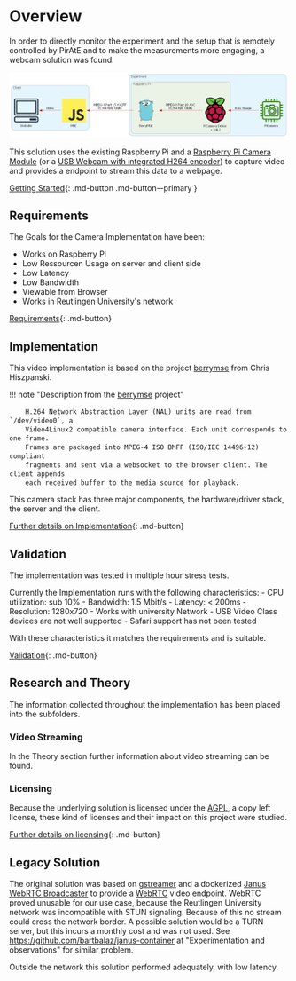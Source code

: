 # Overview

In order to directly monitor the experiment and the setup that is remotely controlled by PirAtE and to make the measurements more engaging, a webcam solution was found.

![Architecture Spyglass](../attachment/pirate_spyglass.png)

This solution uses the existing Raspberry Pi and a [Raspberry Pi Camera Module](Theory/Camera%20and%20Driver/rpicamera.md) (or a [USB Webcam with integrated H264 encoder](Theory/Camera%20and%20Driver/h264camera.md)) to capture video and provides a endpoint to stream this data to a webpage.

[Getting Started](10-spyglass-getting-started.md){: .md-button .md-button--primary }

## Requirements

The Goals for the Camera Implementation have been:

- Works on Raspberry Pi
- Low Ressourcen Usage on server and client side
- Low Latency
- Low Bandwidth
- Viewable from Browser
- Works in Reutlingen University's network

[Requirements](20-spyglass-requirements.md){: .md-button}

## Implementation

This video implementation is based on the project [berrymse](https://github.com/thinkski/berrymse) from Chris Hiszpanski. 

!!! note "Description from the [berrymse](https://github.com/thinkski/berrymse) project"

        H.264 Network Abstraction Layer (NAL) units are read from `/dev/video0`, a
        Video4Linux2 compatible camera interface. Each unit corresponds to one frame.
        Frames are packaged into MPEG-4 ISO BMFF (ISO/IEC 14496-12) compliant
        fragments and sent via a websocket to the browser client. The client appends
        each received buffer to the media source for playback.

This camera stack has three major components, the hardware/driver stack, the server and the client.

[Further details on Implementation](30-spyglass-implementation.md){: .md-button}

## Validation

The implementation was tested in multiple hour stress tests.

Currently the Implementation runs with the following characteristics:
    - CPU utilization: sub 10%
    - Bandwidth: 1.5 Mbit/s
    - Latency: < 200ms
    - Resolution: 1280x720
    - Works with university Network
    - USB Video Class devices are not well supported
    - Safari support has not been tested

With these characteristics it matches the requirements and is suitable.

[Validation](40-spyglass-validation.md){: .md-button}

## Research and Theory

The information collected throughout the implementation has been placed into the subfolders.

### Video Streaming

In the Theory section further information about video streaming can be found.
### Licensing

Because the underlying solution is licensed under the [AGPL](https://www.gnu.org/licenses/agpl-3.0.en.html), a copy left license, these kind of licenses and their impact on this project were studied.

[Further details on licensing](Theory/licensetheory.md){: .md-button}

## Legacy Solution

The original solution was based on [gstreamer](Research/Sources/gstreamer.md) and a dockerized [Janus WebRTC Broadcaster](Research/Streamers/janus.md) to provide a [WebRTC](Research/webRTC.md) video endpoint. WebRTC proved unusable for our use case, because the Reutlingen University network was incompatible with STUN signaling. Because of this no stream could cross the network border. A possible solution would be a TURN server, but this incurs a monthly cost and was not used. See https://github.com/bartbalaz/janus-container at "Experimentation and observations" for similar problem.

Outside the network this solution performed adequately, with low latency.